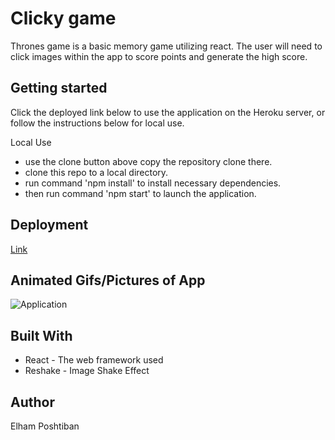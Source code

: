 # Clicky game

Thrones game is a basic memory game utilizing react. The user will need to click images within the app to score points and generate the high score.

## Getting started 
Click the deployed link below to use the application on the Heroku server, or follow the instructions below for local use.

Local Use
- use the clone button above copy the repository clone there.
- clone this repo to a local directory.
- run command 'npm install' to install necessary dependencies.
- then run command 'npm start' to launch the application. 


## Deployment

[ Link](https://cranky-noyce-6bf6c7.netlify.com/) 

## Animated Gifs/Pictures of App

 ![Application](/client/src/assets/images/game.gif)

 ## Built With

* React - The web framework used
* Reshake - Image Shake Effect

## Author 
Elham Poshtiban


